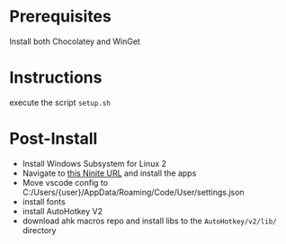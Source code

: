 # Prerequisites

Install both Chocolatey and WinGet

# Instructions

execute the script `setup.sh`

# Post-Install

- Install Windows Subsystem for Linux 2
- Navigate to [this Ninite URL](https://ninite.com/7zip-chrome-discord-everything-firefox-gimp-googlebackupandsync-launchy-libreoffice-python3-pythonx3-revo-spotify-steam-sumatrapdf-teracopy-vlc-vscode-windirstat/) and install the apps
- Move vscode config to C:/Users/{user}/AppData/Roaming/Code/User/settings.json
- install fonts
- install AutoHotkey V2
- download ahk macros repo and install libs to the `AutoHotkey/v2/lib/` directory
